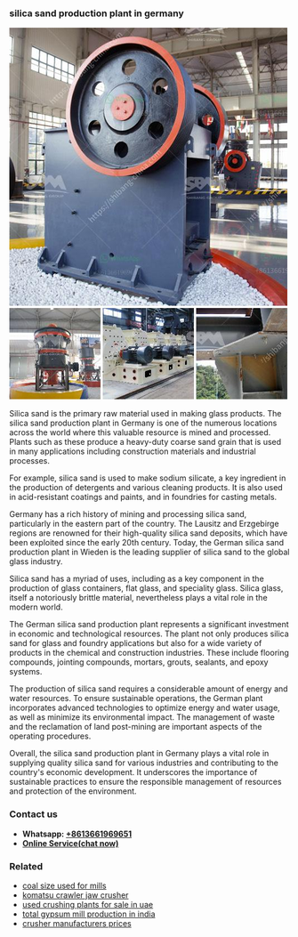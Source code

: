 <h3>silica sand production plant in germany</h3><img src='1708322995.jpg' alt=''><p>Silica sand is the primary raw material used in making glass products. The silica sand production plant in Germany is one of the numerous locations across the world where this valuable resource is mined and processed. Plants such as these produce a heavy-duty coarse sand grain that is used in many applications including construction materials and industrial processes.</p><p>For example, silica sand is used to make sodium silicate, a key ingredient in the production of detergents and various cleaning products. It is also used in acid-resistant coatings and paints, and in foundries for casting metals.</p><p>Germany has a rich history of mining and processing silica sand, particularly in the eastern part of the country. The Lausitz and Erzgebirge regions are renowned for their high-quality silica sand deposits, which have been exploited since the early 20th century. Today, the German silica sand production plant in Wieden is the leading supplier of silica sand to the global glass industry.</p><p>Silica sand has a myriad of uses, including as a key component in the production of glass containers, flat glass, and speciality glass. Silica glass, itself a notoriously brittle material, nevertheless plays a vital role in the modern world.</p><p>The German silica sand production plant represents a significant investment in economic and technological resources. The plant not only produces silica sand for glass and foundry applications but also for a wide variety of products in the chemical and construction industries. These include flooring compounds, jointing compounds, mortars, grouts, sealants, and epoxy systems.</p><p>The production of silica sand requires a considerable amount of energy and water resources. To ensure sustainable operations, the German plant incorporates advanced technologies to optimize energy and water usage, as well as minimize its environmental impact. The management of waste and the reclamation of land post-mining are important aspects of the operating procedures.</p><p>Overall, the silica sand production plant in Germany plays a vital role in supplying quality silica sand for various industries and contributing to the country's economic development. It underscores the importance of sustainable practices to ensure the responsible management of resources and protection of the environment.</p><h3>Contact us</h3><ul><li><strong>Whatsapp:&nbsp;<a href="https://wa.me/8613661969651">+8613661969651</a></strong></li><li><a href="https://swt.shibang-china.com/?git&amp;zhl&amp;silica sand production plant in germany"><strong>Online Service(chat now)</strong></a></li></ul><h3>Related</h3><ul><li><a href='coal size used for mills.md'>coal size used for mills</a></li><li><a href='komatsu crawler jaw crusher.md'>komatsu crawler jaw crusher</a></li><li><a href='used crushing plants for sale in uae.md'>used crushing plants for sale in uae</a></li><li><a href='total gypsum mill production in india.md'>total gypsum mill production in india</a></li><li><a href='crusher manufacturers prices.md'>crusher manufacturers prices</a></li></ul>